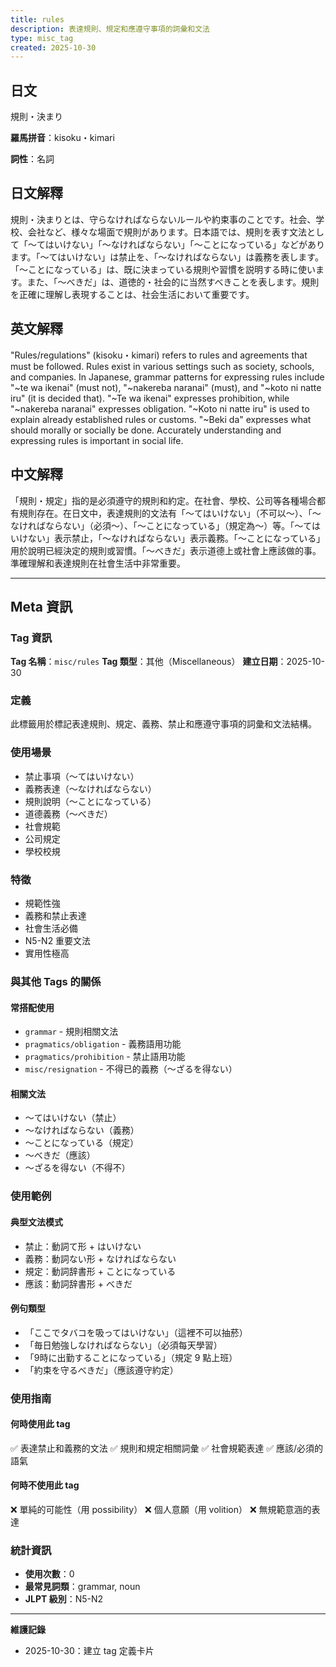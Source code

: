 ```yaml
---
title: rules
description: 表達規則、規定和應遵守事項的詞彙和文法
type: misc_tag
created: 2025-10-30
---
```


## 日文
規則・決まり

**羅馬拼音**：kisoku・kimari

**詞性**：名詞

## 日文解釋
規則・決まりとは、守らなければならないルールや約束事のことです。社会、学校、会社など、様々な場面で規則があります。日本語では、規則を表す文法として「〜てはいけない」「〜なければならない」「〜ことになっている」などがあります。「〜てはいけない」は禁止を、「〜なければならない」は義務を表します。「〜ことになっている」は、既に決まっている規則や習慣を説明する時に使います。また、「〜べきだ」は、道徳的・社会的に当然すべきことを表します。規則を正確に理解し表現することは、社会生活において重要です。

## 英文解釋
"Rules/regulations" (kisoku・kimari) refers to rules and agreements that must be followed. Rules exist in various settings such as society, schools, and companies. In Japanese, grammar patterns for expressing rules include "~te wa ikenai" (must not), "~nakereba naranai" (must), and "~koto ni natte iru" (it is decided that). "~Te wa ikenai" expresses prohibition, while "~nakereba naranai" expresses obligation. "~Koto ni natte iru" is used to explain already established rules or customs. "~Beki da" expresses what should morally or socially be done. Accurately understanding and expressing rules is important in social life.

## 中文解釋
「規則・規定」指的是必須遵守的規則和約定。在社會、學校、公司等各種場合都有規則存在。在日文中，表達規則的文法有「〜てはいけない」（不可以〜）、「〜なければならない」（必須〜）、「〜ことになっている」（規定為〜）等。「〜てはいけない」表示禁止，「〜なければならない」表示義務。「〜ことになっている」用於說明已經決定的規則或習慣。「〜べきだ」表示道德上或社會上應該做的事。準確理解和表達規則在社會生活中非常重要。

---

## Meta 資訊

### Tag 資訊

**Tag 名稱**：`misc/rules`
**Tag 類型**：其他（Miscellaneous）
**建立日期**：2025-10-30

### 定義

此標籤用於標記表達規則、規定、義務、禁止和應遵守事項的詞彙和文法結構。

### 使用場景

- 禁止事項（〜てはいけない）
- 義務表達（〜なければならない）
- 規則說明（〜ことになっている）
- 道德義務（〜べきだ）
- 社會規範
- 公司規定
- 學校校規

### 特徵

- 規範性強
- 義務和禁止表達
- 社會生活必備
- N5-N2 重要文法
- 實用性極高

### 與其他 Tags 的關係

#### 常搭配使用
- `grammar` - 規則相關文法
- `pragmatics/obligation` - 義務語用功能
- `pragmatics/prohibition` - 禁止語用功能
- `misc/resignation` - 不得已的義務（〜ざるを得ない）

#### 相關文法
- 〜てはいけない（禁止）
- 〜なければならない（義務）
- 〜ことになっている（規定）
- 〜べきだ（應該）
- 〜ざるを得ない（不得不）

### 使用範例

#### 典型文法模式
- 禁止：動詞て形 + はいけない
- 義務：動詞ない形 + なければならない
- 規定：動詞辞書形 + ことになっている
- 應該：動詞辞書形 + べきだ

#### 例句類型
- 「ここでタバコを吸ってはいけない」（這裡不可以抽菸）
- 「毎日勉強しなければならない」（必須每天學習）
- 「9時に出勤することになっている」（規定 9 點上班）
- 「約束を守るべきだ」（應該遵守約定）

### 使用指南

#### 何時使用此 tag
✅ 表達禁止和義務的文法
✅ 規則和規定相關詞彙
✅ 社會規範表達
✅ 應該/必須的語氣

#### 何時不使用此 tag
❌ 單純的可能性（用 possibility）
❌ 個人意願（用 volition）
❌ 無規範意涵的表達

### 統計資訊

- **使用次數**：0
- **最常見詞類**：grammar, noun
- **JLPT 級別**：N5-N2

---

**維護記錄**
- 2025-10-30：建立 tag 定義卡片
